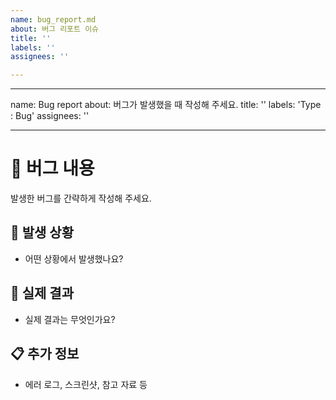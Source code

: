 ```yaml
---
name: bug_report.md
about: 버그 리포트 이슈
title: ''
labels: ''
assignees: ''

---
```


---
name: Bug report
about: 버그가 발생했을 때 작성해 주세요.
title: ''
labels: 'Type : Bug'
assignees: ''

---

# 🐞 버그 내용

발생한 버그를 간략하게 작성해 주세요.

## 📝 발생 상황

- 어떤 상황에서 발생했나요?

## 🎯 실제 결과

-  실제 결과는 무엇인가요?

## 📋 추가 정보

- 에러 로그, 스크린샷, 참고 자료 등
